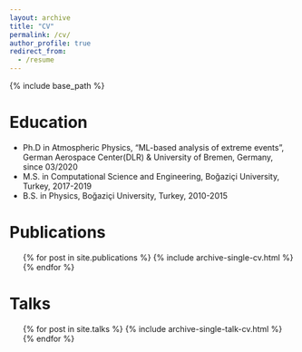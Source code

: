 ```yaml
---
layout: archive
title: "CV"
permalink: /cv/
author_profile: true
redirect_from:
  - /resume
---
```


{% include base_path %}

Education
======
* Ph.D in Atmospheric Physics, “ML-based analysis of extreme events”, German Aerospace Center(DLR) & University of Bremen, Germany, since 03/2020
* M.S. in Computational Science and Engineering, Boğaziçi University, Turkey, 2017-2019 
* B.S. in Physics, Boğaziçi University, Turkey, 2010-2015


Publications
======
  <ul>{% for post in site.publications %}
    {% include archive-single-cv.html %}
  {% endfor %}</ul>
  
Talks
======
  <ul>{% for post in site.talks %}
    {% include archive-single-talk-cv.html %}
  {% endfor %}</ul>
